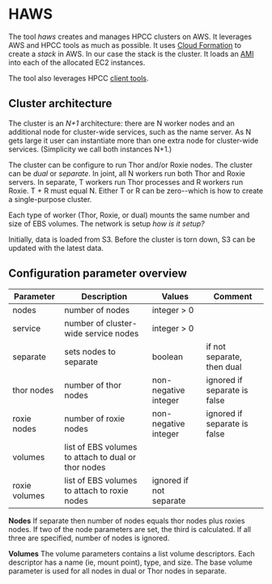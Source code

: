# HAWS

The tool _haws_ creates and manages HPCC clusters on AWS.
It leverages AWS and HPCC tools as much as possible.
It uses [Cloud Formation](https://aws.amazon.com/cloudformation/) to
create a _stack_ in AWS.
In our case the stack is the cluster.
It loads an
[AMI](https://docs.aws.amazon.com/AWSEC2/latest/UserGuide/AMIs.html)
into each of the allocated EC2 instances.

The tool also leverages HPCC
[client tools](http://cdn.hpccsystems.com/releases/CE-Candidate-6.2.18/docs/HPCCClientTools-6.2.18-1.pdf).

## Cluster architecture

The cluster is an _N+1_ architecture: there are N worker nodes and an
additional node for cluster-wide services, such as the name server.
As N gets large it user can instantiate more than one extra
node for cluster-wide services.
(Simplicity we call both instances N+1.)

The cluster can be configure to run Thor and/or Roxie nodes.
The cluster can be _dual_ or _separate_.
In joint, all N workers run both Thor and Roxie servers.
In separate, T workers run Thor processes and R workers run Roxie.
T + R must equal N.
Either T or R can be zero--which is how to create a single-purpose
cluster.

Each type of worker (Thor, Roxie, or dual)
mounts the same number and size of EBS volumes.
The network is setup _how is it setup?_

Initially, data is loaded from S3.
Before the cluster is torn down, S3 can be updated with the latest
data.

## Configuration parameter overview

| Parameter | Description | Values | Comment |
|-----------|-------------|--------|---------|
| nodes | number of nodes | integer > 0 | |
| service | number of cluster-wide service nodes| integer > 0 | |
| separate | sets nodes to separate | boolean | if not separate, then dual |
| thor nodes | number of thor nodes |  non-negative integer | ignored if separate is false |
| roxie nodes | number of roxie nodes |  non-negative integer | ignored if separate is false |
| volumes | list of EBS volumes to attach to dual or thor nodes | | |
| roxie volumes | list of EBS volumes to attach to roxie nodes | ignored if not separate | |

**Nodes**
If separate then number of nodes equals thor nodes plus roxies nodes.
If two of the node parameters are set, the third is calculated.
If all three are specified, number of nodes is ignored.

**Volumes**
The volume parameters contains a list volume descriptors.
Each descriptor has a name (ie, mount point), type, and size.
The base volume parameter is used for all nodes in dual or Thor nodes
in separate.






